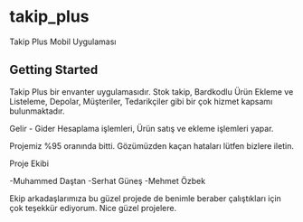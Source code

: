# takip_plus

Takip Plus Mobil Uygulaması

## Getting Started

Takip Plus bir envanter uygulamasıdır. Stok takip, Bardkodlu Ürün Ekleme ve Listeleme, Depolar, Müşteriler, Tedarikçiler gibi bir çok hizmet kapsamı bulunmaktadır.

Gelir - Gider Hesaplama işlemleri, 
Ürün satış ve ekleme işlemleri yapar.

Projemiz %95 oranında bitti. Gözümüzden kaçan hataları lütfen bizlere iletin. 

Proje Ekibi

-Muhammed Daştan
-Serhat Güneş
-Mehmet Özbek

Ekip arkadaşlarımıza bu güzel projede de benimle beraber çalıştıkları için çok teşekkür ediyorum. Nice güzel projelere.
